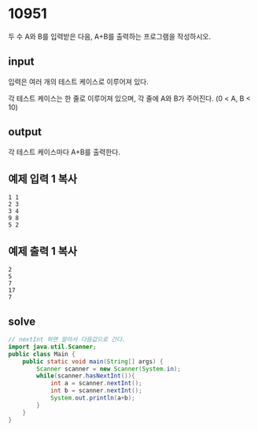 # 10951

두 수 A와 B를 입력받은 다음, A+B를 출력하는 프로그램을 작성하시오.

## input

입력은 여러 개의 테스트 케이스로 이루어져 있다.

각 테스트 케이스는 한 줄로 이루어져 있으며, 각 줄에 A와 B가 주어진다. (0 < A, B < 10)

## output

각 테스트 케이스마다 A+B를 출력한다.

## 예제 입력 1 복사

```
1 1
2 3
3 4
9 8
5 2

```

## 예제 출력 1 복사

```
2
5
7
17
7
```



## solve

```java
// nextInt 하면 알아서 다음값으로 간다.
import java.util.Scanner;
public class Main {
    public static void main(String[] args) {
        Scanner scanner = new Scanner(System.in);  
        while(scanner.hasNextInt()){
            int a = scanner.nextInt();
            int b = scanner.nextInt(); 
            System.out.println(a+b);
        }
    }
}
```

